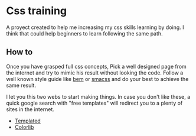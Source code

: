 # Css training

A proyect created to help me increasing my css skills learning by doing. I think that could help beginners to learn following the same path.

## How to

Once you have grasped full css concepts, Pick a well designed page from the internet and try to mimic his result without looking the code. Follow a well known style guide like [bem](https://en.bem.info/methodology/quick-start/) or [smacss](http://smacss.com/) and do your best to achieve the same result.

I let you this two webs to start making things. In case you don't like these, a quick google search with "free templates" will redirect you to a plenty of sites in the internet.

- [Templated](https://templated.co/)
- [Colorlib](https://colorlib.com/wp/free-html-website-templates/)
